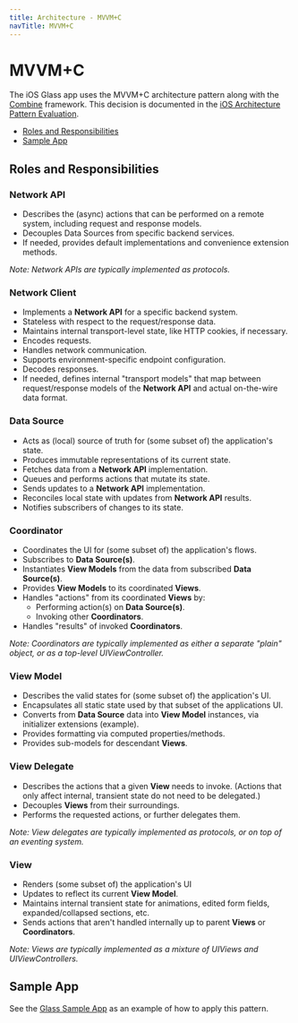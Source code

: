 ```yaml
---
title: Architecture - MVVM+C
navTitle: MVVM+C
---
```


# MVVM+C

The iOS Glass app uses the MVVM+C architecture pattern along with the [Combine](https://developer.apple.com/documentation/combine) framework. This decision is documented in the [iOS Architecture Pattern Evaluation](https://confluence.walmart.com/display/GPONEW/iOS+Architecture+Pattern+Evaluation).

- [Roles and Responsibilities](#roles-and-responsibilities)
- [Sample App](#sample-app)

## Roles and Responsibilities

### Network API

- Describes the (async) actions that can be performed on a remote system, including request and response models.
- Decouples Data Sources from specific backend services.
- If needed, provides default implementations and convenience extension methods.

_Note: Network APIs are typically implemented as protocols._

### Network Client

- Implements a **Network API** for a specific backend system.
- Stateless with respect to the request/response data.
- Maintains internal transport-level state, like HTTP cookies, if necessary.
- Encodes requests.
- Handles network communication.
- Supports environment-specific endpoint configuration.
- Decodes responses.
- If needed, defines internal "transport models" that map between request/response models of the **Network API** and actual on-the-wire data format.

### Data Source

- Acts as (local) source of truth for (some subset of) the application's state.
- Produces immutable representations of its current state.
- Fetches data from a **Network API** implementation.
- Queues and performs actions that mutate its state.
- Sends updates to a **Network API** implementation.
- Reconciles local state with updates from **Network API** results.
- Notifies subscribers of changes to its state.

### Coordinator

- Coordinates the UI for (some subset of) the application's flows.
- Subscribes to **Data Source(s)**.
- Instantiates **View Models** from the data from subscribed **Data Source(s)**.
- Provides **View Models** to its coordinated **Views**.
- Handles "actions" from its coordinated **Views** by:
	- Performing action(s) on **Data Source(s)**.
	- Invoking other **Coordinators**.
- Handles "results" of invoked **Coordinators**.

_Note: Coordinators are typically implemented as either a separate "plain" object, or as a top-level UIViewController._

### View Model

- Describes the valid states for (some subset of) the application's UI.
- Encapsulates all static state used by that subset of the applications UI.
- Converts from **Data Source** data into **View Model** instances, via initializer extensions (example).
- Provides formatting via computed properties/methods.
- Provides sub-models for descendant **Views**.

### View Delegate

- Describes the actions that a given **View** needs to invoke. (Actions that only affect internal, transient state do not need to be delegated.)
- Decouples **Views** from their surroundings.
- Performs the requested actions, or further delegates them.

_Note: View delegates are typically implemented as protocols, or on top of an eventing system._

### View

- Renders (some subset of) the application's UI
- Updates to reflect its current **View Model**.
- Maintains internal transient state for animations, edited form fields, expanded/collapsed sections, etc.
- Sends actions that aren't handled internally up to parent **Views** or **Coordinators**.

_Note: Views are typically implemented as a mixture of UIViews and UIViewControllers._

## Sample App

See the [Glass Sample App](https://gecgithub01.walmart.com/walmart-ios/glass-sample) as an example of how to apply this pattern.
